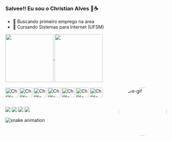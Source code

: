 ### Salvee!! Eu sou o Christian Alves 👀☕


- 🔭 Buscando primeiro emprego na area
- 🌱 Cursando Sistemas para Internet (UFSM)

<div>
  <a href="https://github.com/anuraghazra/github-readme-stats">
    <img height="150em" align="center" src="https://github-readme-stats.vercel.app/api?username=Mysterioun&show_icons=true&theme=dracula" />
  </a>
  <a href="https://github.com/anuraghazra/convoychat">
    <img height="150em" align="center" src="https://github-readme-stats.vercel.app/api/top-langs/?username=Mysterioun&layout=compact&theme=dracula" />
  </a>
</div>


<div style="display: inline_block"><br>
  <img align="center" alt="Chris-Angular" height="30" width="40" src="https://cdn.jsdelivr.net/gh/devicons/devicon/icons/angularjs/angularjs-original.svg">
  <img align="center" alt="Chris-Java" height="30" width="40" src="https://cdn.jsdelivr.net/gh/devicons/devicon/icons/java/java-original.svg">
  <img align="center" alt="Chris-Typescript" height="30" width="40" src="https://cdn.jsdelivr.net/gh/devicons/devicon/icons/typescript/typescript-original.svg">
  <img align="center" alt="Chris-HTML" height="30" width="40" src="https://cdn.jsdelivr.net/gh/devicons/devicon/icons/html5/html5-original.svg">
  <img align="center" alt="Chris-CSS" height="30" width="40" src="https://cdn.jsdelivr.net/gh/devicons/devicon/icons/css3/css3-original.svg">
  <img align="center" alt="Chris-Bootstrap" height="30" width="40" src="https://cdn.jsdelivr.net/gh/devicons/devicon/icons/bootstrap/bootstrap-original.svg">
  <img align="center" alt="Chris-PHP" height="30" width="40" src="https://cdn.jsdelivr.net/gh/devicons/devicon/icons/php/php-original.svg">
  <img align="right" alt="Cafe-gif" height="150" style="border-radius:75px;" src="https://25.media.tumblr.com/dfcb0509dc73b88f817775212f11e4fe/tumblr_msu15rrsM61r922azo1_500.gif">
</div>

##
 
<div> 
  <a href="https://instagram.com/mysterioun_oficial" target="_blank"><img src="https://img.shields.io/badge/Instagram-E4405F?style=for-the-badge&logo=instagram&logoColor=white"></a>
 	<a href="https://www.facebook.com/mysterioun.oficial" target="_blank"><img src="https://img.shields.io/badge/Facebook-1877F2?style=for-the-badge&logo=facebook&logoColor=white"></a>
  <a href="https://t.me/Mysterioun" target="_blank"><img src="https://img.shields.io/badge/Telegram-2CA5E0?style=for-the-badge&logo=telegram&logoColor=white"></a> 
  <a href = "mailto:christianfalves60@gmail.com"><img src="https://img.shields.io/badge/Gmail-D14836?style=for-the-badge&logo=gmail&logoColor=white"></a>
</div>

![snake animation](https://github.com/Mysterioun/Mysterioun/blob/output/github-contribution-grid-snake.svg)
